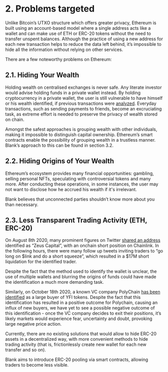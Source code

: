 # 2. Problems targeted

Unlike Bitcoin’s UTXO structure which offers greater privacy, Ethereum is built using an account-based model where a single address acts like a wallet and can make use of ETH or ERC-20 tokens without the need to transfer unspent balances. Although the practice of using a new address for each new transaction helps to reduce the data left behind, it’s impossible to hide all the information without relying on other services.

There are a few noteworthy problems on Ethereum:

## 2.1. Hiding Your Wealth

Holding wealth on centralised exchanges is never safe. Any literate investor would advise holding funds in a private wallet instead. By holding cryptocurrency in a private wallet, the user is still vulnerable to have himself or his wealth identified, if previous transactions were [analyzed](https://www.coindesk.com/coinbase-analytics-blockchain-analysis-crypto-government). Everyday transactions, such as sending payments to friends, become an excruciating task, as extreme effort is needed to preserve the privacy of wealth stored on chain. 

Amongst the safest approaches is grouping wealth with other individuals, making it impossible to distinguish capital ownership. Ethereum’s smart contracts enable the possibility of grouping wealth in a trustless manner. Blank’s approach to this can be found in section 3.2.

## 2.2. Hiding Origins of Your Wealth

Ethereum’s ecosystem provides many financial opportunities: gambling, selling personal NFTs, speculating with controversial tokens and many more. After conducting these operations, in some instances, the user may not want to disclose how he accrued his wealth if it's irrelevant. 

Blank believes that unconnected parties shouldn’t know more about you than necessary. 

## 2.3. Less Transparent Trading Activity (ETH, ERC-20)

On August 8th 2020, many prominent figures on Twitter [shared an address](https://twitter.com/HsakaTrades/status/1292175410550038529) identified as “Zeus Capital”, with an onchain short position on Chainlink. In the following hours, there were many follow up tweets inviting traders to “go long on $link and do a short squeeze”, which resulted in a $17M short liquidation for the identified trader. 

Despite the fact that the method used to identify the wallet is unclear, the use of multiple wallets and blurring the origins of funds could have made the identification a much more demanding task.

Similarly, on October 18th 2020, a known VC company PolyChain [has been identified](https://twitter.com/dcarmitage/status/1325942216108470272) as a large buyer of YFI tokens. Despite the fact that this identification has resulted in a positive outcome for Polychain, causing an influx of new buyers, we have yet to see a possible negative outcome of this identification - once the VC company decides to exit their positions, it’s likely markets would experience fear, uncertainty and doubt, provoking large negative price action.

Currently, there are no existing solutions that would allow to hide ERC-20 assets in a decentralized way, with more convenient methods to hide trading activity (that is, frictionlessly create new wallet for each new transfer and so on).


Blank aims to introduce ERC-20 pooling via smart contracts, allowing traders to become less visible. 
